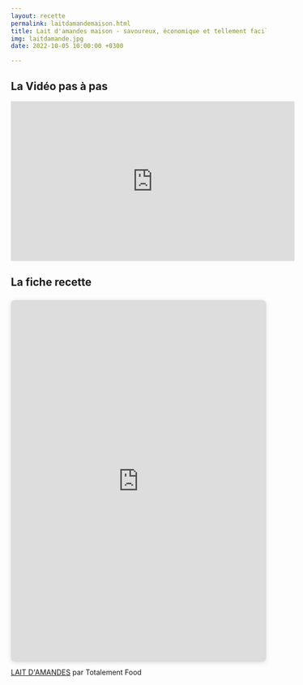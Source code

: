 ```yaml
---
layout: recette
permalink: laitdamandemaison.html
title: Lait d'amandes maison - savoureux, économique et tellement facile que tu ne voudras plus en acheter
img: laitdamande.jpg
date: 2022-10-05 10:00:00 +0300

---
```


## La Vidéo pas à pas

<iframe width="560" height="315" src="https://www.youtube.com/embed/rhPhj7PPdlc" title="YouTube video player" frameborder="0" allow="accelerometer; autoplay; clipboard-write; encrypted-media; gyroscope; picture-in-picture" allowfullscreen></iframe>

## La fiche recette

<div style="position: relative; width: 100%; height: 0; padding-top: 141.4286%;
 padding-bottom: 0; box-shadow: 0 2px 8px 0 rgba(63,69,81,0.16); margin-top: 1.6em; margin-bottom: 0.9em; overflow: hidden;
 border-radius: 8px; will-change: transform;">
  <iframe loading="lazy" style="position: absolute; width: 100%; height: 100%; top: 0; left: 0; border: none; padding: 0;margin: 0;"
    src="https:&#x2F;&#x2F;www.canva.com&#x2F;design&#x2F;DAFN44sqhCg&#x2F;view?embed" allowfullscreen="allowfullscreen" allow="fullscreen">
  </iframe>
</div>
<a href="https:&#x2F;&#x2F;www.canva.com&#x2F;design&#x2F;DAFN44sqhCg&#x2F;view?utm_content=DAFN44sqhCg&amp;utm_campaign=designshare&amp;utm_medium=embeds&amp;utm_source=link" target="_blank" rel="noopener">LAIT D'AMANDES</a> par Totalement Food